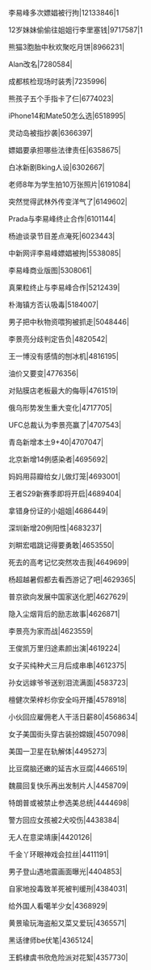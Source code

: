 李易峰多次嫖娼被行拘|12133846|1

12岁妹妹偷偷往姐姐行李里塞钱|9717587|1

熊猫3胞胎中秋欢聚吃月饼|8966231|

Alan改名|7280584|

成都核检现场时装秀|7235996|

熊孩子五个手指卡了仨|6774023|

iPhone14和Mate50怎么选|6518995|

灵动岛被指抄袭|6366397|

嫖娼要承担哪些法律责任|6358675|

白冰新剧Bking人设|6302667|

老师8年为学生拍10万张照片|6191084|

突然觉得武林外传变洋气了|6149602|

Prada与李易峰终止合作|6101144|

杨迪谈录节目差点淹死|6023443|

中新网评李易峰嫖娼被拘|5538085|

李易峰商业版图|5308061|

真果粒终止与李易峰合作|5212439|

朴海镇方否认吸毒|5184007|

男子把中秋物资喂狗被抓走|5048446|

李景亮分歧判定告负|4820542|

王一博没有感情的刨冰机|4816195|

油价又要变|4776356|

对贴膜店老板最大的侮辱|4761519|

俄乌形势发生重大变化|4717705|

UFC总裁认为李景亮赢了|4707543|

青岛新增本土9+40|4707047|

北京新增14例感染者|4695692|

妈妈用蒜瓣给女儿做灯笼|4693001|

王者S29新赛季即将开启|4689404|

拿错身份证的小姐姐|4686449|

深圳新增20例阳性|4683237|

刘畊宏唱跳记得要勇敢|4653550|

死去的高考记忆突然攻击我|4649699|

杨超越暑假都去看西游记了吧|4629365|

普京欲向发展中国家送化肥|4627629|

隐入尘烟背后的励志故事|4626871|

李景亮为家而战|4623559|

王俊凯万里归途素颜出演|4619224|

女子买纯种犬三月后成串串|4612375|

孙女远嫁爷爷送别泪流满面|4583723|

檀健次荣梓杉你安全吗开播|4578918|

小伙回应雇佣老人干活日薪80|4568634|

女子美国街头穿古装扮嫦娥|4507098|

美国一卫星在轨解体|4495273|

比豆腐脑还嫩的延吉水豆腐|4466519|

魏晨回复快乐再出发制片人|4458709|

特朗普或被禁止参选美总统|4444698|

警方回应女孩被2犬咬伤|4438384|

无人在意梁靖康|4420126|

千金丫环眼神戏会拉丝|4411191|

男子登山遇地震画面曝光|4404853|

自家地投毒致羊死被判缓刑|4384031|

给外国人看噶羊少女|4368929|

黄景瑜玩海盗船又菜又爱玩|4365571|

黑话律师be伏笔|4365124|

王鹤棣虞书欣危险派对花絮|4357730|

